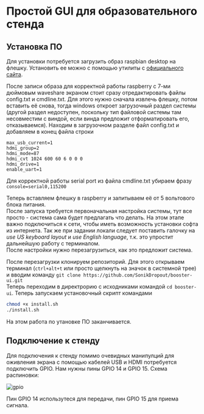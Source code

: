 # Простой GUI для образовательного стенда

## Установка ПО
Для установки потребуется загрузить образ raspbian desktop на флешку. Установить ее можно с помощью утилиты с [официального сайта](https://www.raspberrypi.com/software/).

После записи образа для корректной работы raspberry с 7-ми дюймовым waveshare экраном стоит сразу отредактировать файлы config.txt и cmdline.txt. Для этого нужно сначала извлечь флешку, потом вставить её снова, тогда windows откроет загрузочный раздел системы (другой раздел недоступен, поскольку тип файловой системы там несовместим с виндой, если винда предложит отформатировать его, отказываемся).
Находим в загрузочном разделе файл config.txt и добавляем в конец файла строки
```
max_usb_current=1  
hdmi_group=2  
hdmi_mode=87  
hdmi_cvt 1024 600 60 6 0 0 0  
hdmi_drive=1  
enable_uart=1  
```
Для корректной работы serial port из файла cmdline.txt убираем фразу `console=serial0,115200`


Теперь вставляем флешку в raspberry и запитываем её от 5 вольтового блока питания.  
После запуска требуется первоначальная настройка системы, тут все просто - система сама будет предлагать что делать. На этом этапе важно подключиться к сети, чтобы иметь возможность установки софта из интернета. Так же при задании локали следует поставить галочку на *use US keyboard layout* и *use English language*, т.к. это упростит дальнейшую работу с терминалом.  
После настройки нужно перезагрузиться, как это предложит система.

После перезагрузки клонируем репозиторий. Для этого открываем терминал (`ctrl+alt+t` или просто щелкнуть на значок в системной трее) и вводим команду `git clone https://github.com/SonikDropout/booster-ui.git`   
Теперь переходим в директрорию с исходниками командой `cd booster-ui`. 
Теперь запускаем установочный скрипт командами  
```sh
chmod +x install.sh
./install.sh
```

На этом работа по утановке ПО заканчивается.

## Подключение к стенду

Для подключения к стенду помимо очевидных манипулций для оживления экрана с помощью кабелей USB и HDMI потребуется подключить GPIO. Нам нужны пины GPIO 14 и GPIO 15. Схема распиновки:

![gpio](https://www.raspberrypi.com/documentation/computers/images/GPIO-Pinout-Diagram-2.png)

Пин GPIO 14 использутеся для передачи, пин GPIO 15 для приема сигнала.
